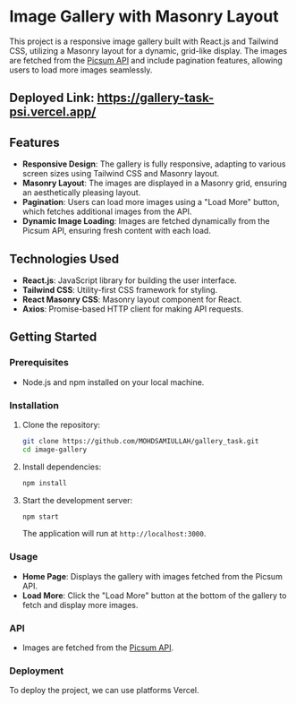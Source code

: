 
# Image Gallery with Masonry Layout

This project is a responsive image gallery built with React.js and Tailwind CSS, utilizing a Masonry layout for a dynamic, grid-like display. The images are fetched from the [Picsum API](https://picsum.photos/) and include pagination features, allowing users to load more images seamlessly.

## Deployed Link: https://gallery-task-psi.vercel.app/

## Features

- **Responsive Design**: The gallery is fully responsive, adapting to various screen sizes using Tailwind CSS and Masonry layout.
- **Masonry Layout**: The images are displayed in a Masonry grid, ensuring an aesthetically pleasing layout.
- **Pagination**: Users can load more images using a "Load More" button, which fetches additional images from the API.
- **Dynamic Image Loading**: Images are fetched dynamically from the Picsum API, ensuring fresh content with each load.

## Technologies Used

- **React.js**: JavaScript library for building the user interface.
- **Tailwind CSS**: Utility-first CSS framework for styling.
- **React Masonry CSS**: Masonry layout component for React.
- **Axios**: Promise-based HTTP client for making API requests.

## Getting Started

### Prerequisites

- Node.js and npm installed on your local machine.

### Installation

1. Clone the repository:
   ```bash
   git clone https://github.com/MOHDSAMIULLAH/gallery_task.git
   cd image-gallery
   ```

2. Install dependencies:
   ```bash
   npm install
   ```

3. Start the development server:
   ```bash
   npm start
   ```

   The application will run at `http://localhost:3000`.

### Usage

- **Home Page**: Displays the gallery with images fetched from the Picsum API.
- **Load More**: Click the "Load More" button at the bottom of the gallery to fetch and display more images.

### API

- Images are fetched from the [Picsum API](https://picsum.photos/v2/list).

### Deployment

To deploy the project, we can use platforms  Vercel.
